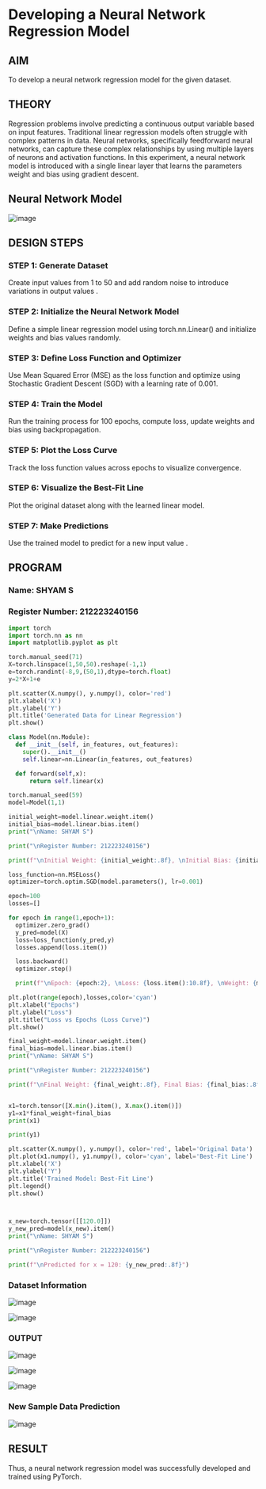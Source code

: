 # Developing a Neural Network Regression Model

## AIM
To develop a neural network regression model for the given dataset.

## THEORY
Regression problems involve predicting a continuous output variable based on input features. Traditional linear regression models often struggle with complex patterns in data. Neural networks, specifically feedforward neural networks, can capture these complex relationships by using multiple layers of neurons and activation functions. In this experiment, a neural network model is introduced with a single linear layer that learns the parameters weight and bias using gradient descent.

## Neural Network Model
![image](https://github.com/user-attachments/assets/1beaf903-4176-4c11-a2fc-78ddb1fb2ea7)

## DESIGN STEPS
### STEP 1: Generate Dataset

Create input values  from 1 to 50 and add random noise to introduce variations in output values .

### STEP 2: Initialize the Neural Network Model

Define a simple linear regression model using torch.nn.Linear() and initialize weights and bias values randomly.

### STEP 3: Define Loss Function and Optimizer

Use Mean Squared Error (MSE) as the loss function and optimize using Stochastic Gradient Descent (SGD) with a learning rate of 0.001.

### STEP 4: Train the Model

Run the training process for 100 epochs, compute loss, update weights and bias using backpropagation.

### STEP 5: Plot the Loss Curve

Track the loss function values across epochs to visualize convergence.

### STEP 6: Visualize the Best-Fit Line

Plot the original dataset along with the learned linear model.

### STEP 7: Make Predictions

Use the trained model to predict  for a new input value .

## PROGRAM

### Name: SHYAM S
### Register Number: 212223240156

```python
import torch
import torch.nn as nn
import matplotlib.pyplot as plt

torch.manual_seed(71)
X=torch.linspace(1,50,50).reshape(-1,1)
e=torch.randint(-8,9,(50,1),dtype=torch.float)
y=2*X+1+e

plt.scatter(X.numpy(), y.numpy(), color='red')
plt.xlabel('X')
plt.ylabel('Y')
plt.title('Generated Data for Linear Regression')
plt.show()

class Model(nn.Module):
  def __init__(self, in_features, out_features):
    super().__init__()
    self.linear=nn.Linear(in_features, out_features)

  def forward(self,x):
      return self.linear(x)

torch.manual_seed(59)
model=Model(1,1)

initial_weight=model.linear.weight.item()
initial_bias=model.linear.bias.item()
print("\nName: SHYAM S")

print("\nRegister Number: 212223240156")

print(f"\nInitial Weight: {initial_weight:.8f}, \nInitial Bias: {initial_bias:.8f}")

loss_function=nn.MSELoss()
optimizer=torch.optim.SGD(model.parameters(), lr=0.001)

epoch=100
losses=[]

for epoch in range(1,epoch+1):
  optimizer.zero_grad()
  y_pred=model(X)
  loss=loss_function(y_pred,y)
  losses.append(loss.item())

  loss.backward()
  optimizer.step()

  print(f"\nEpoch: {epoch:2}, \nLoss: {loss.item():10.8f}, \nWeight: {model.linear.weight.item():10.8f}, \nBias: {model.linear.bias.item():10.8f}")

plt.plot(range(epoch),losses,color='cyan')
plt.xlabel("Epochs")
plt.ylabel("Loss")
plt.title("Loss vs Epochs (Loss Curve)")
plt.show()

final_weight=model.linear.weight.item()
final_bias=model.linear.bias.item()
print("\nName: SHYAM S")

print("\nRegister Number: 212223240156")

print(f"\nFinal Weight: {final_weight:.8f}, Final Bias: {final_bias:.8f}")


x1=torch.tensor([X.min().item(), X.max().item()])
y1=x1*final_weight+final_bias
print(x1)

print(y1)

plt.scatter(X.numpy(), y.numpy(), color='red', label='Original Data')
plt.plot(x1.numpy(), y1.numpy(), color='cyan', label='Best-Fit Line')
plt.xlabel('X')
plt.ylabel('Y')
plt.title('Trained Model: Best-Fit Line')
plt.legend()
plt.show()



x_new=torch.tensor([[120.0]])
y_new_pred=model(x_new).item()
print("\nName: SHYAM S")

print("\nRegister Number: 212223240156")

print(f"\nPredicted for x = 120: {y_new_pred:.8f}")
```

### Dataset Information

![image](https://github.com/user-attachments/assets/2ad75c61-7cc8-4c05-ab75-b88727b80ee3)

![image](https://github.com/user-attachments/assets/28c240ac-4457-421c-9219-e0b0ef06ea08)

### OUTPUT

![image](https://github.com/user-attachments/assets/7dd3d99c-3a46-4d3a-b116-152359e6bd63)

![image](https://github.com/user-attachments/assets/ba3c232f-0521-440a-957f-04f5c2ef5d64)

![image](https://github.com/user-attachments/assets/69067f2d-8063-4d6e-9924-23c9e1ff7e2b)

### New Sample Data Prediction
![image](https://github.com/user-attachments/assets/e518323d-d43c-4f33-bfef-68648be80d42)


## RESULT
Thus, a neural network regression model was successfully developed and trained using PyTorch.
